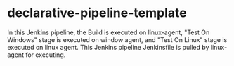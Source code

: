 # declarative-pipeline-template
In this Jenkins pipeline, the Build is executed on linux-agent, "Test On Windows" stage is executed on window agent,
and "Test On Linux" stage is executed on linux agent.
This Jenkins pipeline Jenkinsfile is pulled by linux-agent for executing.
